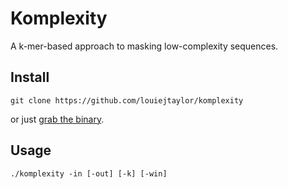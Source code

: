 # Komplexity

A k-mer-based approach to masking low-complexity sequences.

## Install

    git clone https://github.com/louiejtaylor/komplexity

or just [grab the binary](https://github.com/louiejtaylor/komplexity/blob/master/komplexity).

## Usage

    ./komplexity -in [-out] [-k] [-win]


